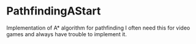 # PathfindingAStart
Implementation of A* algorithm for pathfinding
I often need this for video games and always have trouble to implement it.
